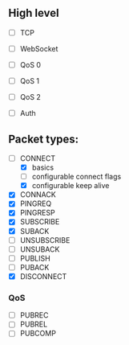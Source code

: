 ## High level

- [ ] TCP
- [ ] WebSocket

- [ ] QoS 0
- [ ] QoS 1
- [ ] QoS 2
- [ ] Auth

## Packet types:

- [ ] CONNECT
  - [x] basics
  - [ ] configurable connect flags
  - [x] configurable keep alive
- [x] CONNACK
- [x] PINGREQ
- [x] PINGRESP
- [x] SUBSCRIBE
- [x] SUBACK
- [ ] UNSUBSCRIBE
- [ ] UNSUBACK
- [ ] PUBLISH
- [ ] PUBACK
- [x] DISCONNECT

### QoS
- [ ] PUBREC
- [ ] PUBREL
- [ ] PUBCOMP